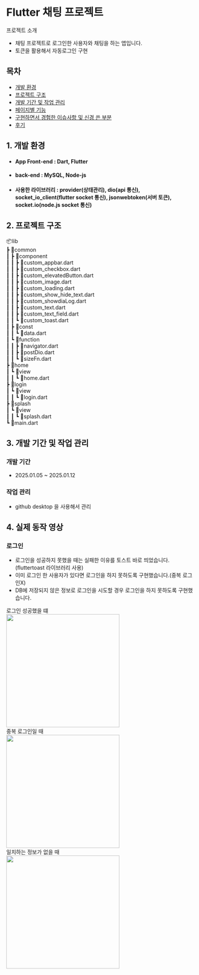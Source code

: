 # **Flutter 채팅 프로젝트**

프로젝트 소개
- 채팅 프로젝트로 로그인한 사용자와 채팅을 하는 앱입니다.
- 토큰을 활용해서 자동로그인 구현

## 목차
- [개발 환경](#1-개발-환경)
- [프로젝트 구조](#2-프로젝트-구조)
- [개발 기간 및 작업 관리](#3-개발-기간-및-작업-관리)
- [페이지별 기능](#4-페이지별-기능)
- [구현하면서 경험한 이슈사항 및 신경 쓴 부분](#5-구현하면서-경험한-이슈사항-및-신경-쓴-부분)
- [후기](#6-후기)

## 1. 개발 환경
- #### App Front-end : Dart, Flutter
- #### back-end : MySQL, Node-js
- #### 사용한 라이브러리 : provider(상태관리), dio(api 통신), socket_io_client(flutter socket 통신), jsonwebtoken(서버 토큰), socket.io(node.js socket 통신)

## 2. 프로젝트 구조
📦lib <br/>
 ┣ 📂common <br/>
 ┃ ┣ 📂component <br/>
 ┃ ┃ ┣ 📜custom_appbar.dart <br/>
 ┃ ┃ ┣ 📜custom_checkbox.dart <br/>
 ┃ ┃ ┣ 📜custom_elevatedButton.dart <br/>
 ┃ ┃ ┣ 📜custom_image.dart <br/>
 ┃ ┃ ┣ 📜custom_loading.dart <br/>
 ┃ ┃ ┣ 📜custom_show_hide_text.dart <br/>
 ┃ ┃ ┣ 📜custom_showdiaLog.dart <br/>
 ┃ ┃ ┣ 📜custom_text.dart <br/>
 ┃ ┃ ┣ 📜custom_text_field.dart <br/>
 ┃ ┃ ┗ 📜custom_toast.dart <br/>
 ┃ ┣ 📂const <br/>
 ┃ ┃ ┗ 📜data.dart <br/>
 ┃ ┗ 📂function <br/>
 ┃ ┃ ┣ 📜navigator.dart <br/>
 ┃ ┃ ┣ 📜postDio.dart <br/>
 ┃ ┃ ┗ 📜sizeFn.dart <br/>
 ┣ 📂home <br/>
 ┃ ┗ 📂view <br/>
 ┃ ┃ ┗ 📜home.dart <br/>
 ┣ 📂login <br/>
 ┃ ┗ 📂view <br/>
 ┃ ┃ ┗ 📜login.dart <br/>
 ┣ 📂splash <br/>
 ┃ ┗ 📂view <br/>
 ┃ ┃ ┗ 📜splash.dart <br/>
 ┗ 📜main.dart <br/>

## 3. 개발 기간 및 작업 관리
### 개발 기간
- 2025.01.05 ~ 2025.01.12
### 작업 관리
- github desktop 을 사용해서 관리

## 4. 실제 동작 영상

### 로그인
- 로그인을 성공하지 못했을 때는 실패한 이유를 토스트 바로 띄었습니다.(fluttertoast 라이브러리 사용)
- 이미 로그인 한 사용자가 있다면 로그인을 하지 못하도록 구현했습니다.(중복 로그인X)
- DB에 저장되지 않은 정보로 로그인을 시도할 경우 로그인을 하지 못하도록 구현했습니다.

로그인 성공했을 떄 <br/>
<img src="https://github.com/user-attachments/assets/29e39b1e-1f1f-49ee-9ede-256b3bbf40de" width="300"> <br/>
중복 로그인일 때 <br/>
<img src="https://github.com/user-attachments/assets/8b68b213-9494-4afd-97af-352fd22ccf4c" width="300"> <br/>
일치하는 정보가 없을 때 <br/>
<img src="https://github.com/user-attachments/assets/395a3e84-6853-43a3-9e35-e12b5417975c" width="300"> <br/>


